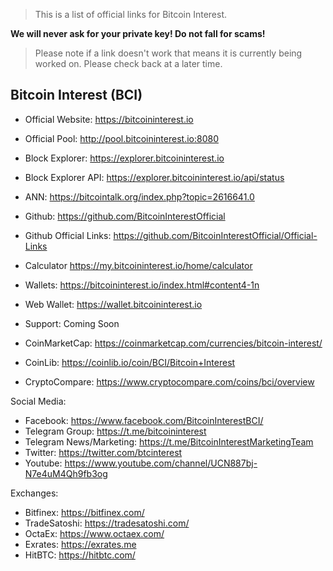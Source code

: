 > This is a list of official links for Bitcoin Interest.

**We will never ask for your private key! Do not fall for scams!**

> Please note if a link doesn't work that means it is currently being worked on. Please check back at a later time.

## Bitcoin Interest (BCI)

* Official Website: https://bitcoininterest.io
* Official Pool: http://pool.bitcoininterest.io:8080
* Block Explorer: https://explorer.bitcoininterest.io

* Block Explorer API: https://explorer.bitcoininterest.io/api/status

* ANN: https://bitcointalk.org/index.php?topic=2616641.0

* Github: https://github.com/BitcoinInterestOfficial
* Github Official Links: https://github.com/BitcoinInterestOfficial/Official-Links

* Calculator https://my.bitcoininterest.io/home/calculator
* Wallets: https://bitcoininterest.io/index.html#content4-1n
* Web Wallet: https://wallet.bitcoininterest.io
* Support: Coming Soon

* CoinMarketCap: https://coinmarketcap.com/currencies/bitcoin-interest/
* CoinLib: https://coinlib.io/coin/BCI/Bitcoin+Interest
* CryptoCompare: https://www.cryptocompare.com/coins/bci/overview

Social Media:
* Facebook: https://www.facebook.com/BitcoinInterestBCI/
* Telegram Group: https://t.me/bitcoininterest
* Telegram News/Marketing: https://t.me/BitcoinInterestMarketingTeam
* Twitter: https://twitter.com/btcinterest
* Youtube: https://www.youtube.com/channel/UCN887bj-N7e4uM4Qh9fb3og


Exchanges:
* Bitfinex: https://bitfinex.com/
* TradeSatoshi: https://tradesatoshi.com/
* OctaEx: https://www.octaex.com/
* Exrates: https://exrates.me
* HitBTC: https://hitbtc.com/


